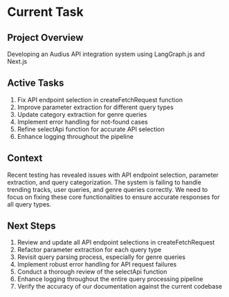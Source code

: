 # Current Task

## Project Overview
Developing an Audius API integration system using LangGraph.js and Next.js

## Active Tasks
1. Fix API endpoint selection in createFetchRequest function
2. Improve parameter extraction for different query types
3. Update category extraction for genre queries
4. Implement error handling for not-found cases
5. Refine selectApi function for accurate API selection
6. Enhance logging throughout the pipeline

## Context
Recent testing has revealed issues with API endpoint selection, parameter extraction, and query categorization. The system is failing to handle trending tracks, user queries, and genre queries correctly. We need to focus on fixing these core functionalities to ensure accurate responses for all query types.

## Next Steps
1. Review and update all API endpoint selections in createFetchRequest
2. Refactor parameter extraction for each query type
3. Revisit query parsing process, especially for genre queries
4. Implement robust error handling for API request failures
5. Conduct a thorough review of the selectApi function
6. Enhance logging throughout the entire query processing pipeline
7. Verify the accuracy of our documentation against the current codebase